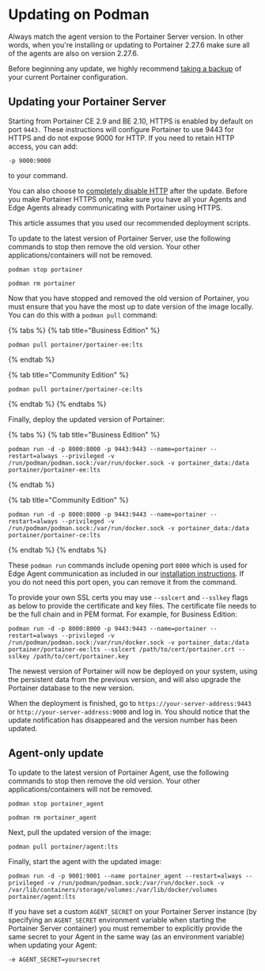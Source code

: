 # Updating on Podman


Always match the agent version to the Portainer Server version. In other words, when you're installing or updating to Portainer 2.27.6 make sure all of the agents are also on version 2.27.6.



Before beginning any update, we highly recommend [taking a backup](../../admin/settings/general.md#back-up-portainer) of your current Portainer configuration.


## Updating your Portainer Server


Starting from Portainer CE 2.9 and BE 2.10, HTTPS is enabled by default on port `9443.` These instructions will configure Portainer to use 9443 for HTTPS and do not expose 9000 for HTTP. If you need to retain HTTP access, you can add:

`-p 9000:9000`

to your command.

You can also choose to [completely disable HTTP](https://github.com/portainer/portainer-docs/blob/2.21/admin/settings/general/README.md#force-https-only) after the update. Before you make Portainer HTTPS only, make sure you have all your Agents and Edge Agents already communicating with Portainer using HTTPS.



This article assumes that you used our recommended deployment scripts.


To update to the latest version of Portainer Server, use the following commands to stop then remove the old version. Your other applications/containers will not be removed.

```
podman stop portainer
```

```
podman rm portainer
```

Now that you have stopped and removed the old version of Portainer, you must ensure that you have the most up to date version of the image locally. You can do this with a `podman pull` command:

{% tabs %}
{% tab title="Business Edition" %}
```
podman pull portainer/portainer-ee:lts
```
{% endtab %}

{% tab title="Community Edition" %}
```
podman pull portainer/portainer-ce:lts
```
{% endtab %}
{% endtabs %}

Finally, deploy the updated version of Portainer:

{% tabs %}
{% tab title="Business Edition" %}
```
podman run -d -p 8000:8000 -p 9443:9443 --name=portainer --restart=always --privileged -v /run/podman/podman.sock:/var/run/docker.sock -v portainer_data:/data portainer/portainer-ee:lts
```
{% endtab %}

{% tab title="Community Edition" %}
```
podman run -d -p 8000:8000 -p 9443:9443 --name=portainer --restart=always --privileged -v /run/podman/podman.sock:/var/run/docker.sock -v portainer_data:/data portainer/portainer-ce:lts
```
{% endtab %}
{% endtabs %}


These `podman run` commands include opening port `8000` which is used for Edge Agent communication as included in our [installation instructions](../install/server/docker/linux.md). If you do not need this port open, you can remove it from the command.



To provide your own SSL certs you may use `--sslcert` and `--sslkey` flags as below to provide the certificate and key files. The certificate file needs to be the full chain and in PEM format. For example, for Business Edition:

```
podman run -d -p 8000:8000 -p 9443:9443 --name=portainer --restart=always --privileged -v /run/podman/podman.sock:/var/run/docker.sock -v portainer_data:/data portainer/portainer-ee:lts --sslcert /path/to/cert/portainer.crt --sslkey /path/to/cert/portainer.key
```


The newest version of Portainer will now be deployed on your system, using the persistent data from the previous version, and will also upgrade the Portainer database to the new version.

When the deployment is finished, go to `https://your-server-address:9443` or `http://your-server-address:9000` and log in. You should notice that the update notification has disappeared and the version number has been updated.

## Agent-only update

To update to the latest version of Portainer Agent, use the following commands to stop then remove the old version. Your other applications/containers will not be removed.

```
podman stop portainer_agent
```

```
podman rm portainer_agent
```

Next, pull the updated version of the image:

```
podman pull portainer/agent:lts
```

Finally, start the agent with the updated image:

```
podman run -d -p 9001:9001 --name portainer_agent --restart=always --privileged -v /run/podman/podman.sock:/var/run/docker.sock -v /var/lib/containers/storage/volumes:/var/lib/docker/volumes portainer/agent:lts
```


If you have set a custom `AGENT_SECRET` on your Portainer Server instance (by specifying an `AGENT_SECRET` environment variable when starting the Portainer Server container) you must remember to explicitly provide the same secret to your Agent in the same way (as an environment variable) when updating your Agent:

`-e AGENT_SECRET=yoursecret`

